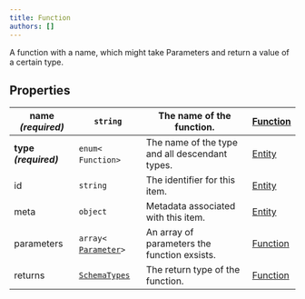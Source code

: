 ```yaml
---
title: Function
authors: []
---
```


A function with a name, which might take Parameters and return a value of a certain type.

## Properties

| **name _(required)_** | `string`                                     | The name of the function.                      | [Function](./Function.html) |
| --------------------- | -------------------------------------------- | ---------------------------------------------- | --------------------------- |
| **type _(required)_** | `enum<`​`Function`​`>`                       | The name of the type and all descendant types. | [Entity](./Entity.html)     |
| id                    | `string`                                     | The identifier for this item.                  | [Entity](./Entity.html)     |
| meta                  | `object`                                     | Metadata associated with this item.            | [Entity](./Entity.html)     |
| parameters            | `array<`​[`Parameter`](./Parameter.html)​`>` | An array of parameters the function exsists.   | [Function](./Function.html) |
| returns               | [`SchemaTypes`](./SchemaTypes.html)          | The return type of the function.               | [Function](./Function.html) |
